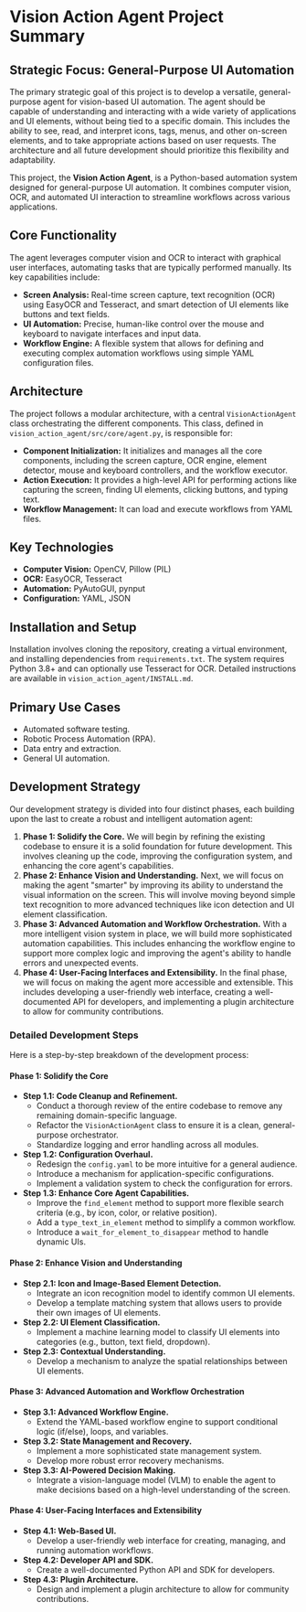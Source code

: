 # Vision Action Agent Project Summary

## Strategic Focus: General-Purpose UI Automation

The primary strategic goal of this project is to develop a versatile, general-purpose agent for vision-based UI automation. The agent should be capable of understanding and interacting with a wide variety of applications and UI elements, without being tied to a specific domain. This includes the ability to see, read, and interpret icons, tags, menus, and other on-screen elements, and to take appropriate actions based on user requests. The architecture and all future development should prioritize this flexibility and adaptability.

This project, the **Vision Action Agent**, is a Python-based automation system designed for general-purpose UI automation. It combines computer vision, OCR, and automated UI interaction to streamline workflows across various applications.

## Core Functionality

The agent leverages computer vision and OCR to interact with graphical user interfaces, automating tasks that are typically performed manually. Its key capabilities include:

*   **Screen Analysis:** Real-time screen capture, text recognition (OCR) using EasyOCR and Tesseract, and smart detection of UI elements like buttons and text fields.
*   **UI Automation:** Precise, human-like control over the mouse and keyboard to navigate interfaces and input data.
*   **Workflow Engine:** A flexible system that allows for defining and executing complex automation workflows using simple YAML configuration files.

## Architecture

The project follows a modular architecture, with a central `VisionActionAgent` class orchestrating the different components. This class, defined in `vision_action_agent/src/core/agent.py`, is responsible for:

*   **Component Initialization:** It initializes and manages all the core components, including the screen capture, OCR engine, element detector, mouse and keyboard controllers, and the workflow executor.
*   **Action Execution:** It provides a high-level API for performing actions like capturing the screen, finding UI elements, clicking buttons, and typing text.
*   **Workflow Management:** It can load and execute workflows from YAML files.

## Key Technologies

*   **Computer Vision:** OpenCV, Pillow (PIL)
*   **OCR:** EasyOCR, Tesseract
*   **Automation:** PyAutoGUI, pynput
*   **Configuration:** YAML, JSON

## Installation and Setup

Installation involves cloning the repository, creating a virtual environment, and installing dependencies from `requirements.txt`. The system requires Python 3.8+ and can optionally use Tesseract for OCR. Detailed instructions are available in `vision_action_agent/INSTALL.md`.

## Primary Use Cases

*   Automated software testing.
*   Robotic Process Automation (RPA).
*   Data entry and extraction.
*   General UI automation.

## Development Strategy

Our development strategy is divided into four distinct phases, each building upon the last to create a robust and intelligent automation agent:

1.  **Phase 1: Solidify the Core.** We will begin by refining the existing codebase to ensure it is a solid foundation for future development. This involves cleaning up the code, improving the configuration system, and enhancing the core agent's capabilities.
2.  **Phase 2: Enhance Vision and Understanding.** Next, we will focus on making the agent "smarter" by improving its ability to understand the visual information on the screen. This will involve moving beyond simple text recognition to more advanced techniques like icon detection and UI element classification.
3.  **Phase 3: Advanced Automation and Workflow Orchestration.** With a more intelligent vision system in place, we will build more sophisticated automation capabilities. This includes enhancing the workflow engine to support more complex logic and improving the agent's ability to handle errors and unexpected events.
4.  **Phase 4: User-Facing Interfaces and Extensibility.** In the final phase, we will focus on making the agent more accessible and extensible. This includes developing a user-friendly web interface, creating a well-documented API for developers, and implementing a plugin architecture to allow for community contributions.

### Detailed Development Steps

Here is a step-by-step breakdown of the development process:

#### Phase 1: Solidify the Core

*   **Step 1.1: Code Cleanup and Refinement.**
    *   Conduct a thorough review of the entire codebase to remove any remaining domain-specific language.
    *   Refactor the `VisionActionAgent` class to ensure it is a clean, general-purpose orchestrator.
    *   Standardize logging and error handling across all modules.
*   **Step 1.2: Configuration Overhaul.**
    *   Redesign the `config.yaml` to be more intuitive for a general audience.
    *   Introduce a mechanism for application-specific configurations.
    *   Implement a validation system to check the configuration for errors.
*   **Step 1.3: Enhance Core Agent Capabilities.**
    *   Improve the `find_element` method to support more flexible search criteria (e.g., by icon, color, or relative position).
    *   Add a `type_text_in_element` method to simplify a common workflow.
    *   Introduce a `wait_for_element_to_disappear` method to handle dynamic UIs.

#### Phase 2: Enhance Vision and Understanding

*   **Step 2.1: Icon and Image-Based Element Detection.**
    *   Integrate an icon recognition model to identify common UI elements.
    *   Develop a template matching system that allows users to provide their own images of UI elements.
*   **Step 2.2: UI Element Classification.**
    *   Implement a machine learning model to classify UI elements into categories (e.g., button, text field, dropdown).
*   **Step 2.3: Contextual Understanding.**
    *   Develop a mechanism to analyze the spatial relationships between UI elements.

#### Phase 3: Advanced Automation and Workflow Orchestration

*   **Step 3.1: Advanced Workflow Engine.**
    *   Extend the YAML-based workflow engine to support conditional logic (if/else), loops, and variables.
*   **Step 3.2: State Management and Recovery.**
    *   Implement a more sophisticated state management system.
    *   Develop more robust error recovery mechanisms.
*   **Step 3.3: AI-Powered Decision Making.**
    *   Integrate a vision-language model (VLM) to enable the agent to make decisions based on a high-level understanding of the screen.

#### Phase 4: User-Facing Interfaces and Extensibility

*   **Step 4.1: Web-Based UI.**
    *   Develop a user-friendly web interface for creating, managing, and running automation workflows.
*   **Step 4.2: Developer API and SDK.**
    *   Create a well-documented Python API and SDK for developers.
*   **Step 4.3: Plugin Architecture.**
    *   Design and implement a plugin architecture to allow for community contributions.
